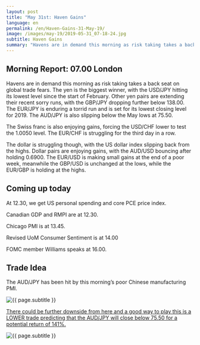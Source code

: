 ```yaml
---
layout: post
title: "May 31st: Haven Gains"
language: en
permalink: /en/Haven-Gains-31-May-19/
image: /images/may-19/2019-05-31_07-18-24.jpg
subtitle: Haven Gains
summary: "Havens are in demand this morning as risk taking takes a back seat on global trade fears. The yen is the biggest winner, with the USD/JPY hitting its lowest level since the start of February. Other yen pairs are extending their recent sorry runs, with the GBP/JPY dropping further below 138.00"
---
```

## Morning Report: 07.00 London

Havens are in demand this morning as risk taking takes a back seat on global trade fears. The yen is the biggest winner, with the USD/JPY hitting its lowest level since the start of February. Other yen pairs are extending their recent sorry runs, with the GBP/JPY dropping further below 138.00. The EUR/JPY is enduring a torrid run and is set for its lowest closing level for 2019. The AUD/JPY is also slipping below the May lows at 75.50. 

The Swiss franc is also enjoying gains, forcing the USD/CHF lower to test the 1.0050 level. The EUR/CHF is struggling for the third day in a row. 

The dollar is struggling though, with the US dollar index slipping back from the highs. Dollar pairs are enjoying gains, with the AUD/USD bouncing after holding 0.6900. The EUR/USD is making small gains at the end of a poor week, meanwhile the GBP/USD is unchanged at the lows, while the EUR/GBP is holding at the highs.  

## Coming up today	

At 12.30, we get US personal spending and core PCE price index. 

Canadian GDP and RMPI are at 12.30. 

Chicago PMI is at 13.45. 

Revised UoM Consumer Sentiment is at 14.00

FOMC member Williams speaks at 16.00. 

## Trade Idea

The AUD/JPY has been hit by this morning’s poor Chinese manufacturing PMI.

<img class="post-image" src="{{ site.url }}/images/may-19/2019-05-31_07-18-24.jpg" alt="{{ page.subtitle }}" title="{{ page.subtitle }}">

<a href="%LINK%%?currency=GBP&market=forex&underlying=frxAUDJPY&formname=higherlower&duration_amount=14&duration_units=d&amount=10&amount_type=stake&expiry_type=duration&barrier=75.00" target="_blank" rel="noopener noreferrer nofollow">There could be further downside from here and a good way to play this is a LOWER trade predicting that the AUD/JPY will close below 75.50 for a potential return of 141%.</a>

<img class="post-image" src="{{ site.url }}/images/may-19/2019-05-31_07-20-02.jpg" alt="{{ page.subtitle }}" title="{{ page.subtitle }}">